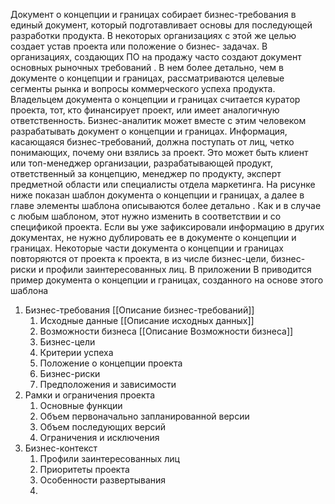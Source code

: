 Документ о концепции и границах собирает бизнес-требования в единый документ, который подготавливает основы для последующей разработки продукта. В некоторых организациях с этой же целью создает устав проекта или положение о бизнес- задачах. В организациях, создающих ПО на продажу часто создают документ основных рыночных требований . В нем более детально, чем в документе о концепции и границах, рассматриваются целевые сегменты рынка и вопросы коммерческого успеха продукта. 
Владельцем документа о концепции и границах считается куратор проекта, тот, кто финансирует проект,  или имеет аналогичную ответственность. Бизнес-аналитик может вместе с этим человеком разрабатывать документ о концепции и границах. Информация, касающаяся бизнес-требований, должна поступать от лиц, четко понимающих, почему они взялись за проект. Это может быть клиент или топ-менеджер организации, разрабатывающей продукт, ответственный за концепцию, менеджер по продукту, эксперт предметной области или специалисты отдела маркетинга. 
На рисунке ниже показан шаблон документа о концепции и границах, а далее в главе элементы шаблона описываются более детально . Как и в случае с любым шаблоном, этот нужно изменить в соответствии и со спецификой проекта. Если вы уже зафиксировали информацию в других документах, не нужно дублировать ее в документе о концепции и границах. Некоторые части документа о концепции и границах повторяются от проекта к проекта, в из числе бизнес-цели, бизнес-риски и профили заинтересованных лиц. В  приложении  В приводится пример документа о концепции и границах, созданного на основе этого шаблона 

1. Бизнес-требования [[Описание бизнес-требований]]
	1. Исходные данные [[Описание исходных данных]]
	2. Возможности бизнеса [[Описание Возможности бизнеса]]
	3. Бизнес-цели 
	4. Критерии успеха
	5. Положение о концепции проекта 
	6. Бизнес-риски
	7. Предположения и зависимости 
2. Рамки и ограничения проекта 
	1. Основные функции 
	2. Объем первоначально запланированной версии 
	3. Объем последующих версий 
	4. Ограничения и исключения 
3. Бизнес-контекст 
	1. Профили заинтересованных лиц
	2. Приоритеты проекта 
	3. Особенности развертывания
	4. 
